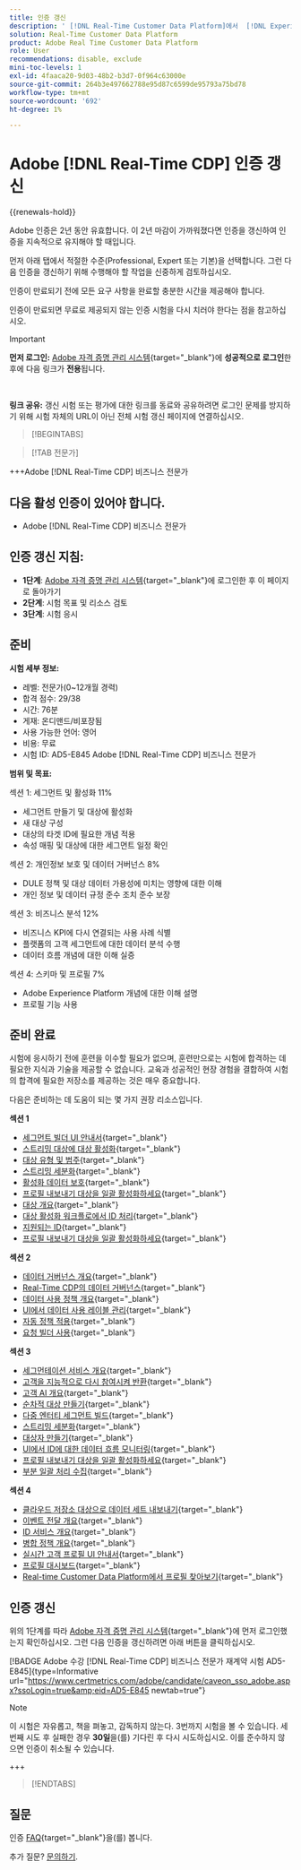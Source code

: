 ```yaml
---
title: 인증 갱신
description: ' [!DNL Real-Time Customer Data Platform]에서  [!DNL Experience Platform] 인증을 갱신하는 방법을 알아보세요.'
solution: Real-Time Customer Data Platform
product: Adobe Real Time Customer Data Platform
role: User
recommendations: disable, exclude
mini-toc-levels: 1
exl-id: 4faaca20-9d03-48b2-b3d7-0f964c63000e
source-git-commit: 264b3e497662788e95d87c6599de95793a75bd78
workflow-type: tm+mt
source-wordcount: '692'
ht-degree: 1%

---
```


# Adobe [!DNL Real-Time CDP] 인증 갱신

{{renewals-hold}}

Adobe 인증은 2년 동안 유효합니다. 이 2년 마감이 가까워졌다면 인증을 갱신하여 인증을 지속적으로 유지해야 할 때입니다.

먼저 아래 탭에서 적절한 수준(Professional, Expert 또는 기본)을 선택합니다. 그런 다음 인증을 갱신하기 위해 수행해야 할 작업을 신중하게 검토하십시오.

인증이 만료되기 전에 모든 요구 사항을 완료할 충분한 시간을 제공해야 합니다.

인증이 만료되면 무료로 제공되지 않는 인증 시험을 다시 치러야 한다는 점을 참고하십시오.

>[!IMPORTANT]
>
>**먼저 로그인:** [Adobe 자격 증명 관리 시스템](https://www.certmetrics.com/adobe){target="_blank"}에 **성공적으로 로그인**&#x200B;한 후에 다음 링크가 **전용**&#x200B;됩니다.
>
><br>
>
>**링크 공유:** 갱신 시험 또는 평가에 대한 링크를 동료와 공유하려면 로그인 문제를 방지하기 위해 시험 자체의 URL이 아닌 전체 시험 갱신 페이지에 연결하십시오.

>[!BEGINTABS]

>[!TAB 전문가]

+++Adobe [!DNL Real-Time CDP] 비즈니스 전문가

## 다음 **활성** 인증이 있어야 합니다.

* Adobe [!DNL Real-Time CDP] 비즈니스 전문가

## 인증 갱신 지침:

* **1단계**: [Adobe 자격 증명 관리 시스템](https://www.certmetrics.com/adobe){target="_blank"}에 로그인한 후 이 페이지로 돌아가기
* **2단계**: 시험 목표 및 리소스 검토
* **3단계**: 시험 응시

## 준비

**시험 세부 정보:**

* 레벨: 전문가(0~12개월 경력)
* 합격 점수: 29/38
* 시간: 76분
* 게재: 온디맨드/비포장됨
* 사용 가능한 언어: 영어
* 비용: 무료
* 시험 ID: AD5-E845 Adobe [!DNL Real-Time CDP] 비즈니스 전문가

**범위 및 목표:**

섹션 1: 세그먼트 및 활성화 11%

* 세그먼트 만들기 및 대상에 활성화
* 새 대상 구성
* 대상의 타겟 ID에 필요한 개념 적용
* 속성 매핑 및 대상에 대한 세그먼트 일정 확인

섹션 2: 개인정보 보호 및 데이터 거버넌스 8%

* DULE 정책 및 대상 데이터 가용성에 미치는 영향에 대한 이해
* 개인 정보 및 데이터 규정 준수 조치 준수 보장

섹션 3: 비즈니스 분석 12%

* 비즈니스 KPI에 다시 연결되는 사용 사례 식별
* 플랫폼의 고객 세그먼트에 대한 데이터 분석 수행
* 데이터 흐름 개념에 대한 이해 실증

섹션 4: 스키마 및 프로필 7%

* Adobe Experience Platform 개념에 대한 이해 설명
* 프로필 기능 사용

## 준비 완료

시험에 응시하기 전에 훈련을 이수할 필요가 없으며, 훈련만으로는 시험에 합격하는 데 필요한 지식과 기술을 제공할 수 없습니다. 교육과 성공적인 현장 경험을 결합하여 시험의 합격에 필요한 저장소를 제공하는 것은 매우 중요합니다.

다음은 준비하는 데 도움이 되는 몇 가지 권장 리소스입니다.

**섹션 1**

* [세그먼트 빌더 UI 안내서](https://experienceleague.adobe.com/docs/experience-platform/segmentation/ui/segment-builder.html){target="_blank"}
* [스트리밍 대상에 대상 활성화](https://experienceleague.adobe.com/docs/experience-platform/destinations/ui/activate/activate-segment-streaming-destinations.html){target="_blank"}
* [대상 유형 및 범주](https://experienceleague.adobe.com/docs/experience-platform/destinations/destination-types.html){target="_blank"}
* [스트리밍 세분화](https://experienceleague.adobe.com/docs/experience-platform/segmentation/ui/streaming-segmentation.html){target="_blank"}
* [활성화 데이터 보호](https://experienceleague.adobe.com/docs/experience-platform/destinations/guardrails.html){target="_blank"}
* [프로필 내보내기 대상을 일괄 활성화하세요](https://experienceleague.adobe.com/docs/experience-platform/destinations/ui/activate/activate-batch-profile-destinations.html){target="_blank"}
* [대상 개요](https://experienceleague.adobe.com/docs/experience-platform/destinations/home.html?lang=ko){target="_blank"}
* [대상 활성화 워크플로에서 ID 처리](https://experienceleague.adobe.com/docs/experience-platform/destinations/how-destinations-work/identity-handling.html){target="_blank"}
* [지원되는 ID](https://experienceleague.adobe.com/docs/experience-platform/destinations/catalog/social/facebook.html#supported-identities){target="_blank"}
* [프로필 내보내기 대상을 일괄 활성화하세요](https://experienceleague.adobe.com/docs/experience-platform/destinations/ui/activate/activate-batch-profile-destinations.html){target="_blank"}

**섹션 2**

* [데이터 거버넌스 개요](https://experienceleague.adobe.com/docs/experience-platform/data-governance/home.html?lang=ko){target="_blank"}
* [Real-Time CDP의 데이터 거버넌스](https://experienceleague.adobe.com/docs/experience-platform/rtcdp/privacy/data-governance-overview.html){target="_blank"}
* [데이터 사용 정책 개요](https://experienceleague.adobe.com/docs/experience-platform/data-governance/policies/overview.html?lang=ko){target="_blank"}
* [UI에서 데이터 사용 레이블 관리](https://experienceleague.adobe.com/docs/experience-platform/data-governance/labels/user-guide.html?lang=ko){target="_blank"}
* [자동 정책 적용](https://experienceleague.adobe.com/docs/experience-platform/data-governance/enforcement/auto-enforcement.html?lang=ko){target="_blank"}
* [요청 빌더 사용](https://experienceleague.adobe.com/docs/experience-platform/privacy/ui/user-guide.html?lang=ko#request-builder){target="_blank"}

**섹션 3**

* [세그먼테이션 서비스 개요](https://experienceleague.adobe.com/docs/experience-platform/segmentation/home.html?lang=ko){target="_blank"}
* [고객을 지능적으로 다시 참여시켜 반환](https://experienceleague.adobe.com/docs/experience-platform/rtcdp/use-cases/personalization-insights-engagement/intelligent-re-engagement.html){target="_blank"}
* [고객 AI 개요](https://experienceleague.adobe.com/docs/experience-platform/intelligent-services/customer-ai/overview.html){target="_blank"}
* [순차적 대상 만들기](https://experienceleague.adobe.com/docs/platform-learn/tutorials/audiences/create-sequential-audiences.html){target="_blank"}
* [다중 엔터티 세그먼트 빌드](https://experienceleague.adobe.com/docs/platform-learn/getting-started-for-data-architects-and-data-engineers/build-segments.html?lang=en#build-a-multi-entity-segment){target="_blank"}
* [스트리밍 세분화](https://experienceleague.adobe.com/docs/experience-platform/segmentation/ui/streaming-segmentation.html){target="_blank"}
* [대상자 만들기](https://experienceleague.adobe.com/docs/platform-learn/tutorials/audiences/create-audiences.html){target="_blank"}
* [UI에서 ID에 대한 데이터 흐름 모니터링](https://experienceleague.adobe.com/docs/experience-platform/dataflows/ui/monitor-identities.html){target="_blank"}
* [프로필 내보내기 대상을 일괄 활성화하세요](https://experienceleague.adobe.com/docs/experience-platform/destinations/ui/activate/activate-batch-profile-destinations.html){target="_blank"}
* [부분 일괄 처리 수집](https://experienceleague.adobe.com/docs/experience-platform/ingestion/batch/partial.html){target="_blank"}

**섹션 4**

* [클라우드 저장소 대상으로 데이터 세트 내보내기](https://experienceleague.adobe.com/docs/experience-platform/destinations/ui/activate/export-datasets.html){target="_blank"}
* [이벤트 전달 개요](https://experienceleague.adobe.com/docs/experience-platform/tags/event-forwarding/overview.html){target="_blank"}
* [ID 서비스 개요](https://experienceleague.adobe.com/docs/experience-platform/identity/home.html?lang=ko-KR){target="_blank"}
* [병합 정책 개요](https://experienceleague.adobe.com/docs/experience-platform/profile/merge-policies/overview.html){target="_blank"}
* [실시간 고객 프로필 UI 안내서](https://experienceleague.adobe.com/docs/experience-platform/profile/ui/user-guide.html?lang=ko){target="_blank"}
* [프로필 대시보드](https://experienceleague.adobe.com/docs/experience-platform/dashboards/guides/profiles.html){target="_blank"}
* [Real-time Customer Data Platform에서 프로필 찾아보기](https://experienceleague.adobe.com/docs/experience-platform/rtcdp/profile/profile-browse.html){target="_blank"}

## 인증 갱신

위의 1단계를 따라 [Adobe 자격 증명 관리 시스템](https://www.certmetrics.com/adobe){target="_blank"}에 먼저 로그인했는지 확인하십시오. 그런 다음 인증을 갱신하려면 아래 버튼을 클릭하십시오.

[!BADGE Adobe 수강 [!DNL Real-Time CDP] 비즈니스 전문가 재계약 시험 AD5-E845]{type=Informative url="https://www.certmetrics.com/adobe/candidate/caveon_sso_adobe.aspx?ssoLogin=true&amp;eid=AD5-E845 newtab=true"}

>[!NOTE]
>
>이 시험은 자유롭고, 책을 펴놓고, 감독하지 않는다. 3번까지 시험을 볼 수 있습니다. 세 번째 시도 후 실패한 경우 **30일**&#x200B;을(를) 기다린 후 다시 시도하십시오. 이를 준수하지 않으면 인증이 취소될 수 있습니다.

+++

>[!ENDTABS]

## 질문

인증 [FAQ](https://experienceleague.adobe.com/docs/certification/certification/faq.html){target="_blank"}을(를) 봅니다.

추가 질문? [문의하기](mailto:certif@adobe.com).
